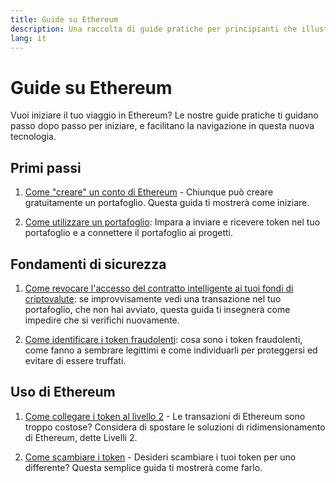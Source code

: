 ```yaml
---
title: Guide su Ethereum
description: Una raccolta di guide pratiche per principianti che illustrano le basi sull'utilizzo di Ethereum.
lang: it
---
```


# Guide su Ethereum

Vuoi iniziare il tuo viaggio in Ethereum? Le nostre guide pratiche ti guidano passo dopo passo per iniziare, e facilitano la navigazione in questa nuova tecnologia.

## Primi passi

1. [Come "creare" un conto di Ethereum](/guides/how-to-create-an-ethereum-account/) - Chiunque può creare gratuitamente un portafoglio. Questa guida ti mostrerà come iniziare.

2. [Come utilizzare un portafoglio](/guides/how-to-use-a-wallet/): Impara a inviare e ricevere token nel tuo portafoglio e a connettere il portafoglio ai progetti.

## Fondamenti di sicurezza

1. [Come revocare l'accesso del contratto intelligente ai tuoi fondi di criptovalute](/guides/how-to-revoke-token-access/): se improvvisamente vedi una transazione nel tuo portafoglio, che non hai avviato, questa guida ti insegnerà come impedire che si verifichi nuovamente.

2. [Come identificare i token fraudolenti](/guides/how-to-id-scam-tokens/): cosa sono i token fraudolenti, come fanno a sembrare legittimi e come individuarli per proteggersi ed evitare di essere truffati.

## Uso di Ethereum

1. [Come collegare i token al livello 2](/guides/how-to-use-a-bridge/) - Le transazioni di Ethereum sono troppo costose? Considera di spostare le soluzioni di ridimensionamento di Ethereum, dette Livelli 2.

2. [Come scambiare i token](/guides/how-to-swap-tokens/) - Desideri scambiare i tuoi token per uno differente? Questa semplice guida ti mostrerà come farlo.
